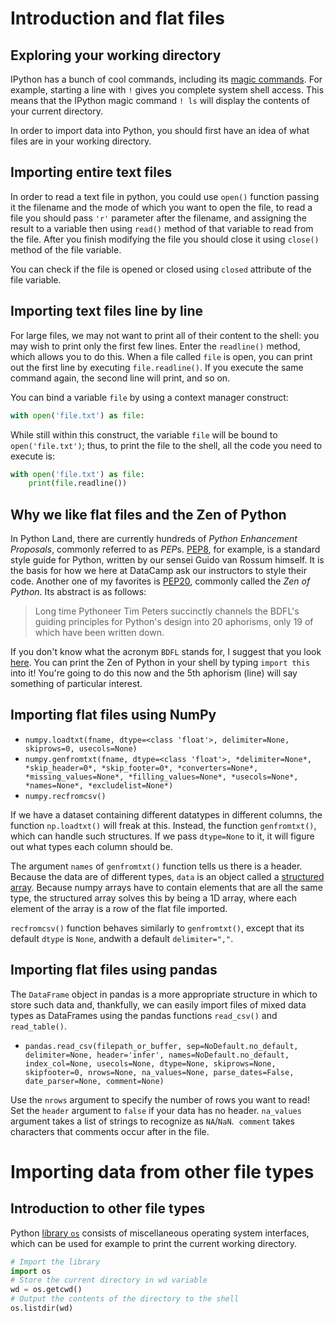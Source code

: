 # Introduction and flat files

## Exploring your working directory

IPython has a bunch of cool commands, including its [magic commands](http://ipython.readthedocs.io/en/stable/overview.html). For example, starting a line with `!` gives you complete system shell access. This means that the IPython magic command `! ls` will display the contents of your current directory.

In order to import data into Python, you should first have an idea of what files are in your working directory.

## Importing entire text files

In order to read a text file in python, you could use `open()` function passing it the filename and the mode of which you want to open the file, to read a file you should pass `'r'` parameter after the filename, and assigning the result to a variable then using `read()` method of that variable to read from the file. After you finish modifying the file you should close it using `close()` method of the file variable.

You can check if the file is opened or closed using `closed` attribute of the file variable.

## Importing text files line by line

For large files, we may not want to print all of their content to the shell: you may wish to print only the first few lines. Enter the `readline()` method, which allows you to do this. When a file called `file` is open, you can print out the first line by executing `file.readline()`. If you execute the same command again, the second line will print, and so on.

You can bind a variable `file` by using a context manager construct:

```python
with open('file.txt') as file:
```

While still within this construct, the variable `file` will be bound to `open('file.txt')`; thus, to print the file to the shell, all the code you need to execute is:

```python
with open('file.txt') as file:
    print(file.readline())
```

## Why we like flat files and the Zen of Python

In Python Land, there are currently hundreds of *Python Enhancement Proposals*, commonly referred to as *PEP*s. [PEP8](https://www.python.org/dev/peps/pep-0008/), for example, is a standard style guide for Python, written by our sensei Guido van Rossum himself. It is the basis for how we here at DataCamp ask our instructors to style their code. Another one of my favorites is [PEP20](https://www.python.org/dev/peps/pep-0020/), commonly called the *Zen of Python*. Its abstract is as follows:

> Long time Pythoneer Tim Peters succinctly channels the BDFL's guiding principles for Python's design into 20 aphorisms, only 19 of which have been written down.

If you don't know what the acronym `BDFL` stands for, I suggest that you look [here](https://docs.python.org/3.3/glossary.html#term-bdfl). You can print the Zen of Python in your shell by typing `import this` into it! You're going to do this now and the 5th aphorism (line) will say something of particular interest.

## Importing flat files using NumPy

- `numpy.loadtxt(fname, dtype=<class 'float'>, delimiter=None, skiprows=0, usecols=None)`
- `numpy.genfromtxt(fname, dtype=<class 'float'>, *delimiter=None*, *skip_header=0*, *skip_footer=0*, *converters=None*, *missing_values=None*, *filling_values=None*, *usecols=None*, *names=None*, *excludelist=None*)`
- `numpy.recfromcsv()`

If we have a dataset containing different datatypes in different columns, the function `np.loadtxt()` will freak at this. Instead, the function `genfromtxt()`, which can handle such structures. If we pass `dtype=None` to it, it will figure out what types each column should be.

The argument `names` of `genfromtxt()` function tells us there is a header. Because the data are of different types, `data` is an object called a [structured array](http://docs.scipy.org/doc/numpy/user/basics.rec.html). Because numpy arrays have to contain elements that are all the same type, the structured array solves this by being a 1D array, where each element of the array is a row of the flat file imported.

`recfromcsv()` function behaves similarly to `genfromtxt()`, except that its default `dtype` is `None`, andwith a default `delimiter=","`.

## Importing flat files using pandas

The `DataFrame` object in pandas is a more appropriate structure in which to store such data and, thankfully, we can easily import files of mixed data types as DataFrames using the pandas functions `read_csv()` and `read_table()`.

- `pandas.read_csv(filepath_or_buffer, sep=NoDefault.no_default, delimiter=None, header='infer', names=NoDefault.no_default, index_col=None, usecols=None, dtype=None, skiprows=None, skipfooter=0, nrows=None, na_values=None, parse_dates=False, date_parser=None, comment=None)`

Use the `nrows` argument to specify the number of rows you want to read! Set the `header` argument to `false` if your data has no header. `na_values` argument takes a list of strings to recognize as `NA`/`NaN`.  `comment` takes characters that comments occur after in the file.

# Importing data from other file types

## Introduction to other file types

Python [library `os`](https://docs.python.org/2/library/os.html) consists of miscellaneous operating system interfaces, which can be used for example to print the current working directory.

```py
# Import the library
import os
# Store the current directory in wd variable        
wd = os.getcwd()
# Output the contents of the directory to the shell 
os.listdir(wd)
```